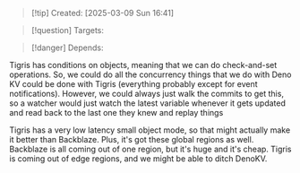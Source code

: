 
>[!tip] Created: [2025-03-09 Sun 16:41]

>[!question] Targets: 

>[!danger] Depends: 

Tigris has conditions on objects, meaning that we can do check-and-set operations. So, we could do all the concurrency things that we do with Deno KV could be done with Tigris (everything probably except for event notifications). However, we could always just walk the commits to get this, so a watcher would just watch the latest variable whenever it gets updated and read back to the last one they knew and replay things 

Tigris has a very low latency small object mode, so that might actually make it better than Backblaze. Plus, it's got these global regions as well. Backblaze is all coming out of one region, but it's huge and it's cheap. Tigris is coming out of edge regions, and we might be able to ditch DenoKV. 